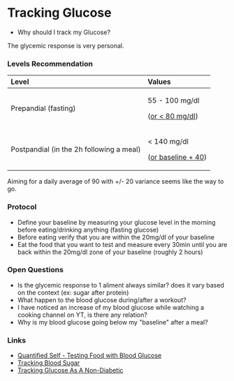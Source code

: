 # Tracking Glucose



* Why should I track my Glucose?

The glycemic response is very personal. 

### Levels Recommendation

<table>
  <thead>
    <tr>
      <th style="text-align:left">Level</th>
      <th style="text-align:left">Values</th>
    </tr>
  </thead>
  <tbody>
    <tr>
      <td style="text-align:left">Prepandial (fasting)</td>
      <td style="text-align:left">
        <p>55 - 100 mg/dl</p>
        <p>(<a href="https://www.lifeextension.com/magazine/2011/1/glucose-the-silent-killer">or &lt; 80 mg/dl</a>)</p>
      </td>
    </tr>
    <tr>
      <td style="text-align:left">Postpandial (in the 2h following a meal)</td>
      <td style="text-align:left">
        <p>&lt; 140 mg/dl</p>
        <p>(<a href="https://www.lifeextension.com/magazine/2011/1/glucose-the-silent-killer">or baseline + 40</a>)</p>
      </td>
    </tr>
  </tbody>
</table>Aiming for a daily average of 90 with +/- 20 variance seems like the way to go.

### Protocol

* Define your baseline by measuring your glucose level in the morning before eating/drinking anything \(fasting glucose\)
* Before eating verify that you are within the 20mg/dl of your baseline
* Eat the food that you want to test and measure every 30min until you are back within the 20mg/dl zone of your baseline \(roughly 2 hours\)

### Open Questions

* Is the glycemic response to 1 aliment always similar? does it vary based on the context \(ex: sugar after protein\)
* What happen to the blood glucose during/after a workout?
* I have noticed an increase of my blood glucose while watching a cooking channel on YT, is there any relation?
* Why is my blood glucose going below my "baseline" after a meal?

### Links

* [Quantified Self - Testing Food with Blood Glucose](https://quantifiedself.com/blog/qs-guide-testing-food-with-blood-glucose/)
* [Tracking Blood Sugar](https://eric.jain.name/2018/11/25/tracking-blood-sugar/)
* [Tracking Glucose As A Non-Diabetic](https://lilynicholsrdn.com/cgm-experiment-non-diabetic-continuous-glucose-monitor/)

